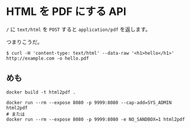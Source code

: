 # HTML を PDF にする API

`/` に `text/html` を `POST` すると `application/pdf` を返します。

つまりこうだ。

```console
$ curl -H 'content-type: text/html' --data-raw '<h1>hello</h1>' http://example.com -o hello.pdf
```

## めも

```
docker build -t html2pdf .
```

```
docker run --rm --expose 8080 -p 9999:8080 --cap-add=SYS_ADMIN html2pdf
# または
docker run --rm --expose 8080 -p 9999:8080 -e NO_SANDBOX=1 html2pdf
```
